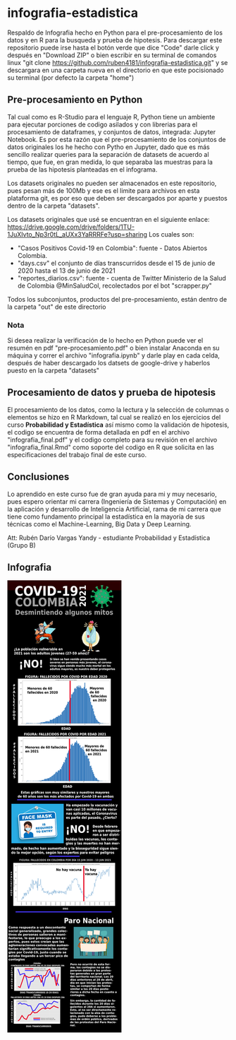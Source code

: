 # infografia-estadistica
Respaldo de Infografia hecho en Python para el pre-procesamiento de los datos y en R para la busqueda y prueba de hipotesis. Para descargar este repositorio puede irse hasta el botón verde que dice "Code" darle click y después en "Download ZIP" o bien escribir en su terminal de comandos linux "git clone https://github.com/ruben4181/infografia-estadistica.git" y se descargara en una carpeta nueva en el directorio en que este pocisionado su terminal (por defecto la carpeta "home")

## Pre-procesamiento en Python

Tal cual como es R-Studio para el lenguaje R, Python tiene un ambiente para ejecutar porciones de codigo asilados y con librerias para el procesamiento de dataframes, y conjuntos de datos, integrada: Jupyter Notebook. Es por esta razón que el pre-procesamiento de los conjuntos de datos originales los he hecho con Pytho en Jupyter, dado que es más sencillo realizar queries para la separación de datasets de acuerdo al tiempo, que fue, en gran medida, lo que separaba las muestras para la prueba de las hipotesis planteadas en el infograma.

Los datasets originales no pueden ser almacenados en este repositorio, pues pesan más de 100Mb y ese es el limite para archivos en esta plataforma git, es por eso que deben ser descargados por aparte y puestos dentro de la carpeta  "datasets".

Los datasets originales que usé se encuentran en el siguiente enlace: https://drive.google.com/drive/folders/1TU-1JuXIvto_Np3r0tL_aUXx3YaRRRFe?usp=sharing
Los cuales son: 

- "Casos Positivos Covid-19 en Colombia": fuente - Datos Abiertos Colombia.
- "days.csv" el conjunto de días transcurridos desde el 15 de junio de 2020 hasta el 13 de junio de 2021
- "reportes_diarios.csv": fuente - cuenta de Twitter Ministerio de la Salud de Colombia @MinSaludCol, recolectados por el bot "scrapper.py"

Todos los subconjuntos, productos del pre-procesamiento, están dentro de la carpeta "out" de este directorio

### Nota

Si desea realizar la verificación de lo hecho en Python puede ver el resumén en pdf "pre-procesamiento.pdf" o bien instalar Anaconda en su máquina y correr el archivo "infografia.ipynb" y darle play en cada celda, después de haber descargado los datsets de google-drive y haberlos puesto en la carpeta "datasets"

## Procesamiento de datos y prueba de hipotesis

El procesamiento de los datos, como la lectura y la selección de columnas o elementos se hizo en R Markdown, tal cual se realizó en los ejercicios del curso __Probabilidad y Estadística__ así mismo como la validación de hipotesis, el codigo se encuentra de forma detallada en pdf en el archivo "infografia_final.pdf" y el codigo completo para su revisión en el archivo "infografia_final.Rmd" como soporte del codigo en R que solicita en las especificaciones del trabajo final de este curso.

## Conclusiones

Lo aprendido en este curso fue de gran ayuda para mi y muy necesario, pues espero orientar mi carrera (Ingeniería de Sistemas y Computación) en la aplicación y desarrollo de Inteligencia Artificial, rama de mi carrera que tiene como fundamento principal la estadística en la mayoría de sus técnicas como el Machine-Learning, Big Data y Deep Learning.

Att: Rubén Darío Vargas Yandy - estudiante Probabilidad y Estadística (Grupo B)

## Infografia

![alt infografia-completa](https://github.com/ruben4181/infografia-estadistica/blob/master/CoronaVirus%20(1).jpg?raw=true)
